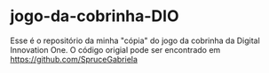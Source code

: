 # jogo-da-cobrinha-DIO
Esse é o repositório da minha "cópia" do jogo da cobrinha da Digital Innovation One.
O código origial pode ser encontrado em https://github.com/SpruceGabriela
